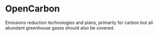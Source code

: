 # OpenCarbon
Emissions reduction technologies and plans, primarily for carbon but all abundant greenhouse gases should also be covered.
